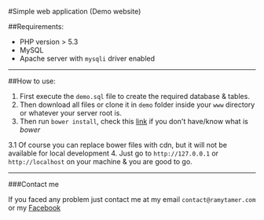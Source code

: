 #Simple web application (Demo website)

##Requirements:

- PHP version > 5.3 
- MySQL
- Apache server with `mysqli` driver enabled

---

##How to use:

1. First execute the `demo.sql` file to create the required database & tables.
2. Then download all files or clone it in `demo` folder inside your `www` directory or whatever your server root is.
3. Then run `bower install`, check this [link](http://bower.io) if you don't have/know what is *bower* 

  3.1 Of course you can replace bower files with cdn, but it will not be available for local development
4. Just go to `http://127.0.0.1` or `http://localhost` on your machine & you are good to go.

---

###Contact me

If you faced any problem just contact me at my email `contact@ramytamer.com` or my [Facebook](https://fb.com/ramy.romaniga)
